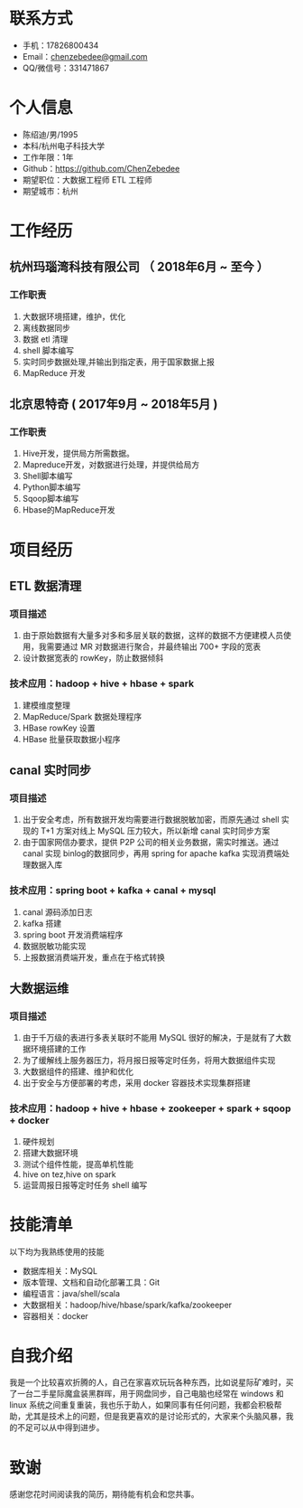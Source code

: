 # 联系方式

- 手机：17826800434
- Email：chenzebedee@gmail.com
- QQ/微信号：331471867

# 个人信息

 - 陈绍迪/男/1995 
 - 本科/杭州电子科技大学 
 - 工作年限：1年
 - Github：https://github.com/ChenZebedee
 - 期望职位：大数据工程师 ETL 工程师
 - 期望城市：杭州

# 工作经历

## 杭州玛瑙湾科技有限公司 （ 2018年6月 ~ 至今 ）
### 工作职责
1. 大数据环境搭建，维护，优化
2. 离线数据同步
3. 数据 etl 清理
4. shell 脚本编写
5. 实时同步数据处理,并输出到指定表，用于国家数据上报
6. MapReduce 开发

## 北京思特奇 ( 2017年9月 ~ 2018年5月 )
### 工作职责
1. Hive开发，提供局方所需数据。
2. Mapreduce开发，对数据进行处理，并提供给局方
3. Shell脚本编写
4. Python脚本编写
5. Sqoop脚本编写
6. Hbase的MapReduce开发


# 项目经历

## ETL 数据清理
### 项目描述
1. 由于原始数据有大量多对多和多层关联的数据，这样的数据不方便建模人员使用，我需要通过 MR 对数据进行聚合，并最终输出 700+ 字段的宽表
2. 设计数据宽表的 rowKey，防止数据倾斜
### 技术应用：hadoop + hive + hbase + spark
1. 建模维度整理
2. MapReduce/Spark 数据处理程序
3. HBase rowKey 设置
4. HBase 批量获取数据小程序

## canal 实时同步
### 项目描述
1. 出于安全考虑，所有数据开发均需要进行数据脱敏加密，而原先通过 shell 实现的 T+1 方案对线上 MySQL 压力较大，所以新增 canal 实时同步方案
2. 由于国家网信办要求，提供 P2P 公司的相关业务数据，需实时推送。通过 canal 实现 binlog的数据同步，再用 spring for apache kafka 实现消费端处理数据入库
### 技术应用：spring boot +  kafka + canal + mysql
1. canal 源码添加日志
2. kafka 搭建
3. spring boot 开发消费端程序
4. 数据脱敏功能实现
5. 上报数据消费端开发，重点在于格式转换

## 大数据运维
### 项目描述
1. 由于千万级的表进行多表关联时不能用 MySQL 很好的解决，于是就有了大数据环境搭建的工作
2. 为了缓解线上服务器压力，将月报日报等定时任务，将用大数据组件实现
3. 大数据组件的搭建、维护和优化
4. 出于安全与方便部署的考虑，采用 docker 容器技术实现集群搭建
### 技术应用：hadoop + hive + hbase + zookeeper + spark  + sqoop + docker
1. 硬件规划
2. 搭建大数据环境
3. 测试个组件性能，提高单机性能
4. hive on tez,hive on spark
5. 运营周报日报等定时任务 shell 编写

  
# 技能清单
以下均为我熟练使用的技能

- 数据库相关：MySQL
- 版本管理、文档和自动化部署工具：Git
- 编程语言：java/shell/scala
- 大数据相关：hadoop/hive/hbase/spark/kafka/zookeeper
- 容器相关：docker

# 自我介绍
我是一个比较喜欢折腾的人，自己在家喜欢玩玩各种东西，比如说星际矿难时，买了一台二手星际魔盒装黑群晖，用于网盘同步，自己电脑也经常在 windows 和 linux 系统之间重复重装，我也乐于助人，如果同事有任何问题，我都会积极帮助，尤其是技术上的问题，但是我更喜欢的是讨论形式的，大家来个头脑风暴，我的不足可以从中得到进步。

# 致谢
感谢您花时间阅读我的简历，期待能有机会和您共事。
